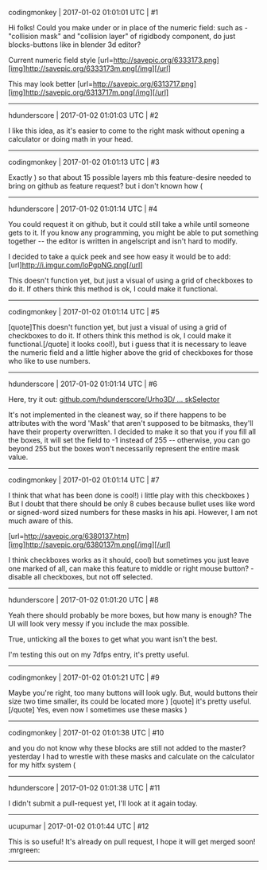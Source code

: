 codingmonkey | 2017-01-02 01:01:01 UTC | #1

Hi folks! 
Could you make under or in place of the numeric field: such as - "collision mask" and "collision layer"  of rigidbody component, do just blocks-buttons like in blender 3d editor?

Current numeric field style
[url=http://savepic.org/6333173.png][img]http://savepic.org/6333173m.png[/img][/url]

This may look better
[url=http://savepic.org/6313717.png][img]http://savepic.org/6313717m.png[/img][/url]

-------------------------

hdunderscore | 2017-01-02 01:01:03 UTC | #2

I like this idea, as it's easier to come to the right mask without opening a calculator or doing math in your head.

-------------------------

codingmonkey | 2017-01-02 01:01:13 UTC | #3

Exactly ) so that about 15 possible layers
mb this feature-desire needed to bring on github as feature request? but i don't known how (

-------------------------

hdunderscore | 2017-01-02 01:01:14 UTC | #4

You could request it on github, but it could still take a while until someone gets to it. If you know any programming, you might be able to put something together -- the editor is written in angelscript and isn't hard to modify.

I decided to take a quick peek and see how easy it would be to add:
[url]http://i.imgur.com/loPgpNG.png[/url]

This doesn't function yet, but just a visual of using a grid of checkboxes to do it. If others think this method is ok, I could make it functional.

-------------------------

codingmonkey | 2017-01-02 01:01:14 UTC | #5

[quote]This doesn't function yet, but just a visual of using a grid of checkboxes to do it. If others think this method is ok, I could make it functional.[/quote]
it looks cool!), but i guess that it is necessary to leave the numeric field and a little higher above the grid of checkboxes for those who like to use numbers.

-------------------------

hdunderscore | 2017-01-02 01:01:14 UTC | #6

Here, try it out:
[github.com/hdunderscore/Urho3D/ ... skSelector](https://github.com/hdunderscore/Urho3D/tree/Editor_BitMaskSelector)

It's not implemented in the cleanest way, so if there happens to be attributes with the word 'Mask' that aren't supposed to be bitmasks, they'll have their property overwritten. I decided to make it so that you if you fill all the boxes, it will set the field to -1 instead of 255 -- otherwise, you can go beyond 255 but the boxes won't necessarily represent the entire mask value.

-------------------------

codingmonkey | 2017-01-02 01:01:14 UTC | #7

I think that what has been done is cool!) i little play with this checkboxes ) 
But I doubt that there should be only 8 cubes because bullet uses like word or signed-word sized numbers for these masks in his api. 
However, I am not much aware of this.


[url=http://savepic.org/6380137.htm][img]http://savepic.org/6380137m.png[/img][/url]

I think checkboxes works as it should, cool)
but sometimes you just leave one marked of all, can make this feature to middle or right mouse button? - disable all checkboxes, but not off selected.

-------------------------

hdunderscore | 2017-01-02 01:01:20 UTC | #8

Yeah there should probably be more boxes, but how many is enough? The UI will look very messy if you include the max possible.

True, unticking all the boxes to get what you want isn't the best.

I'm testing this out on my 7dfps entry, it's pretty useful.

-------------------------

codingmonkey | 2017-01-02 01:01:21 UTC | #9

Maybe you're right, too many buttons will look ugly. But, would buttons their size two time smaller, its could be located more )
[quote] it's pretty useful.[/quote]
Yes, even now I sometimes use these masks )

-------------------------

codingmonkey | 2017-01-02 01:01:38 UTC | #10

and you do not know why these blocks are still not added to the master?
yesterday I had to wrestle with these masks and calculate on the calculator for my hitfx system (

-------------------------

hdunderscore | 2017-01-02 01:01:38 UTC | #11

I didn't submit a pull-request yet, I'll look at it again today.

-------------------------

ucupumar | 2017-01-02 01:01:44 UTC | #12

This is so useful!
It's already on pull request, I hope it will get merged soon!  :mrgreen:

-------------------------

